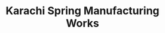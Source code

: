 ---
title: "Karachi Spring Manufacturing Works"
url: /karachi/karachi-spring-manufacturing-works/
shop: shop
---